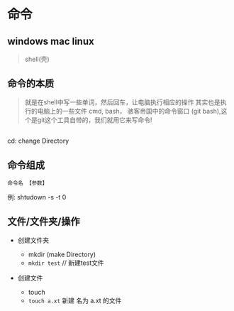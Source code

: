 # 命令
## windows mac linux
> shell(壳)

## 命令的本质
> 就是在shell中写一些单词，然后回车，让电脑执行相应的操作
> 其实也是执行的电脑上的一些文件
> cmd, bash， 骇客帝国中的命令窗口
> (git bash),这个是git这个工具自带的，我们就用它来写命令!

##
cd: change Directory

## 命令组成
`命令名 【参数】`

例: shtudown -s -t 0

## 文件/文件夹/操作
- 创建文件夹
  + mkdir (make Directory)
  + `mkdir test` // 新建test文件

- 创建文件
  + touch
  + `touch a.xt` 新建 名为 a.xt 的文件